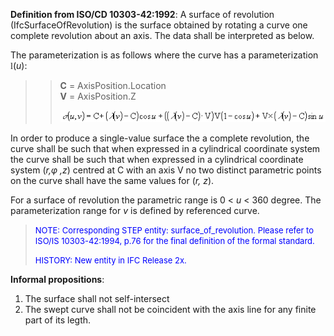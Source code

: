 ﻿**Definition from ISO/CD 10303-42:1992**: A surface of revolution (IfcSurfaceOfRevolution) is the surface obtained by rotating a curve one complete revolution about an axis. The data shall be interpreted as below.

The parameterization is as follows where the curve has a parameterization <font face="Symbol">l</font>(_u_):

> 
>> **C** = AxisPosition.Location  
>> **V** = AxisPosition.Z
>> 
>> ![Image](../../../../../../figures/ifcsurfaceofresolution-math1.gif)
>>


> 
In order to produce a single-value surface the a complete revolution, the curve shall be such that when expressed in a cylindrical coordinate system the curve shall be such that when expressed in a cylindrical coordinate system (_r,&phi; ,z_) centred at C with an axis V no two distinct parametric points on the curve shall have the same values for (_r, z_).

For a surface of revolution the parametric range is 0 &lt; _u_ &lt; 360 degree. The parameterization range for _v_ is defined by referenced curve.

> <font size="-1" color="#0000FF">NOTE: Corresponding STEP entity:
		  surface_of_revolution. Please refer to ISO/IS 10303-42:1994, p.76 for the final
		  definition of the formal standard. </font>
> 
> <font color="#0000FF" size="-1">HISTORY: New entity in IFC Release
		  2x.</font>
>

**Informal propositions**:

1. The surface shall not self-intersect
2. The swept curve shall not be coincident with the axis line for any finite part of its legth.
